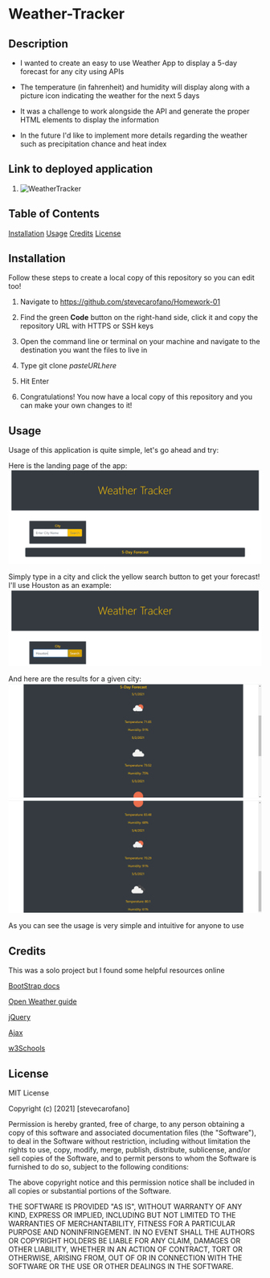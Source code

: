 # Weather-Tracker


## Description

* I wanted to create an easy to use Weather App to display a 5-day forecast for any city using APIs

* The temperature (in fahrenheit) and humidity will display along with a picture icon indicating the weather for the next 5 days

* It was a challenge to work alongside the API and generate the proper HTML elements to display the information

* In the future I'd like to implement more details regarding the weather such as precipitation chance and heat index

## Link to deployed application
1. ![WeatherTracker](https://stevecarofano.github.io/Weather-Tracker/)

## Table of Contents
[Installation](#installation)
[Usage](#usage)
[Credits](#credits)
[License](#license)

## Installation

Follow these steps to create a local copy of this repository so you can edit too!
1. Navigate to https://github.com/stevecarofano/Homework-01
    
2. Find the green **Code** button on the right-hand side, click it and copy the repository URL with HTTPS or SSH keys
    
3. Open the command line or terminal on your machine and navigate to the destination you want the files to live in
    
4. Type git clone _pasteURLhere_
    
5. Hit Enter
    
6. Congratulations! You now have a local copy of this repository and you can make your own changes to it!

## Usage

Usage of this application is quite simple, let's go ahead and try:

Here is the landing page of the app:
    ![Weather Landing Page](Assets/Weather-Index.png)
    
Simply type in a city and click the yellow search button to get your forecast! I'll use Houston as an example:
    ![Weather Search](Assets/Weather-Search.png)

And here are the results for a given city:
    ![Weather Results](Assets/Weather-Results1.png)
    ![Weather Results](Assets/Weather-Results2.png)
    
As you can see the usage is very simple and intuitive for anyone to use


## Credits
This was a solo project but I found some helpful resources online

[BootStrap docs](https://getbootstrap.com/docs/5.0/getting-started/introduction/)

[Open Weather guide](https://openweathermap.org/guide)

[jQuery](https://jquery.com/)

[Ajax](https://developer.mozilla.org/en-US/docs/Web/Guide/AJAX)

[w3Schools](https://www.w3schools.com/xml/ajax_intro.asp)

## License 

MIT License

Copyright (c) [2021] [stevecarofano]

Permission is hereby granted, free of charge, to any person obtaining a copy
of this software and associated documentation files (the "Software"), to deal
in the Software without restriction, including without limitation the rights
to use, copy, modify, merge, publish, distribute, sublicense, and/or sell
copies of the Software, and to permit persons to whom the Software is
furnished to do so, subject to the following conditions:

The above copyright notice and this permission notice shall be included in all
copies or substantial portions of the Software.

THE SOFTWARE IS PROVIDED "AS IS", WITHOUT WARRANTY OF ANY KIND, EXPRESS OR
IMPLIED, INCLUDING BUT NOT LIMITED TO THE WARRANTIES OF MERCHANTABILITY,
FITNESS FOR A PARTICULAR PURPOSE AND NONINFRINGEMENT. IN NO EVENT SHALL THE
AUTHORS OR COPYRIGHT HOLDERS BE LIABLE FOR ANY CLAIM, DAMAGES OR OTHER
LIABILITY, WHETHER IN AN ACTION OF CONTRACT, TORT OR OTHERWISE, ARISING FROM,
OUT OF OR IN CONNECTION WITH THE SOFTWARE OR THE USE OR OTHER DEALINGS IN THE
SOFTWARE.


